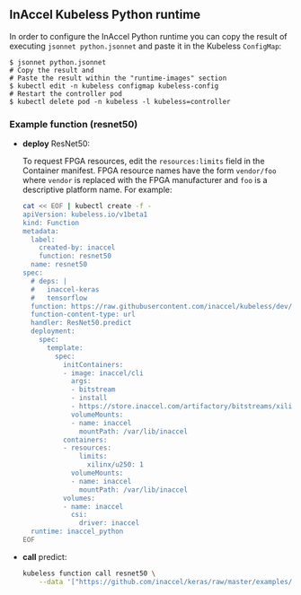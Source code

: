 ## InAccel Kubeless Python runtime

In order to configure the InAccel Python runtime you can copy the result of
executing `jsonnet python.jsonnet` and paste it in the Kubeless `ConfigMap`:

```
$ jsonnet python.jsonnet
# Copy the result and
# Paste the result within the "runtime-images" section
$ kubectl edit -n kubeless configmap kubeless-config
# Restart the controller pod
$ kubectl delete pod -n kubeless -l kubeless=controller
```

### Example function (resnet50)

* **deploy** ResNet50:

    To request FPGA resources, edit the `resources:limits` field in the
    Container manifest. FPGA resource names have the form `vendor/foo` where
    `vendor` is replaced with the FPGA manufacturer and `foo` is a descriptive
    platform name. For example:

    ```sh
    cat << EOF | kubectl create -f -
    apiVersion: kubeless.io/v1beta1
    kind: Function
    metadata:
      label:
        created-by: inaccel
        function: resnet50
      name: resnet50
    spec:
      # deps: |
      #   inaccel-keras
      #   tensorflow
      function: https://raw.githubusercontent.com/inaccel/kubeless/dev/runtimes/python/examples/ResNet50.py
      function-content-type: url
      handler: ResNet50.predict
      deployment:
        spec:
          template:
            spec:
              initContainers:
              - image: inaccel/cli
                args:
                - bitstream
                - install
                - https://store.inaccel.com/artifactory/bitstreams/xilinx/u250/xdma_201830.2/xilinx/com/researchlabs/1.1/1resnet50
                volumeMounts:
                - name: inaccel
                  mountPath: /var/lib/inaccel
              containers:
              - resources:
                  limits:
                    xilinx/u250: 1
                volumeMounts:
                - name: inaccel
                  mountPath: /var/lib/inaccel
              volumes:
              - name: inaccel
                csi:
                  driver: inaccel
      runtime: inaccel_python
    EOF
    ```

* **call** predict:

    ```sh
    kubeless function call resnet50 \
        --data '["https://github.com/inaccel/keras/raw/master/examples/data/dog.jpg", "https://github.com/inaccel/keras/raw/master/examples/data/elephant.jpg"]'
    ```
